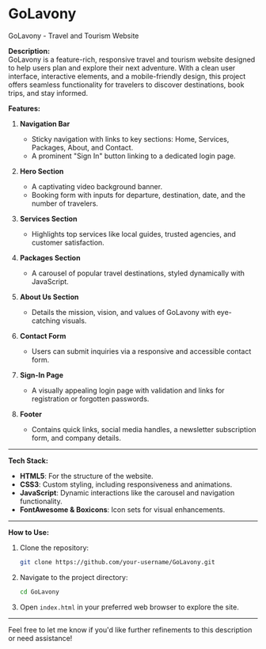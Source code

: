 # GoLavony
GoLavony - Travel and Tourism Website  

**Description:**  
GoLavony is a feature-rich, responsive travel and tourism website designed to help users plan and explore their next adventure. With a clean user interface, interactive elements, and a mobile-friendly design, this project offers seamless functionality for travelers to discover destinations, book trips, and stay informed.

**Features:**  
1. **Navigation Bar**  
   - Sticky navigation with links to key sections: Home, Services, Packages, About, and Contact.  
   - A prominent "Sign In" button linking to a dedicated login page.

2. **Hero Section**  
   - A captivating video background banner.  
   - Booking form with inputs for departure, destination, date, and the number of travelers.

3. **Services Section**  
   - Highlights top services like local guides, trusted agencies, and customer satisfaction.

4. **Packages Section**  
   - A carousel of popular travel destinations, styled dynamically with JavaScript.

5. **About Us Section**  
   - Details the mission, vision, and values of GoLavony with eye-catching visuals.

6. **Contact Form**  
   - Users can submit inquiries via a responsive and accessible contact form.

7. **Sign-In Page**  
   - A visually appealing login page with validation and links for registration or forgotten passwords.

8. **Footer**  
   - Contains quick links, social media handles, a newsletter subscription form, and company details.

---

**Tech Stack:**  

- **HTML5**: For the structure of the website.  
- **CSS3**: Custom styling, including responsiveness and animations.  
- **JavaScript**: Dynamic interactions like the carousel and navigation functionality.  
- **FontAwesome & Boxicons**: Icon sets for visual enhancements.  

---

**How to Use:**  

1. Clone the repository:
   ```bash
   git clone https://github.com/your-username/GoLavony.git
   ```
2. Navigate to the project directory:
   ```bash
   cd GoLavony
   ```
3. Open `index.html` in your preferred web browser to explore the site. 

---

Feel free to let me know if you'd like further refinements to this description or need assistance!
